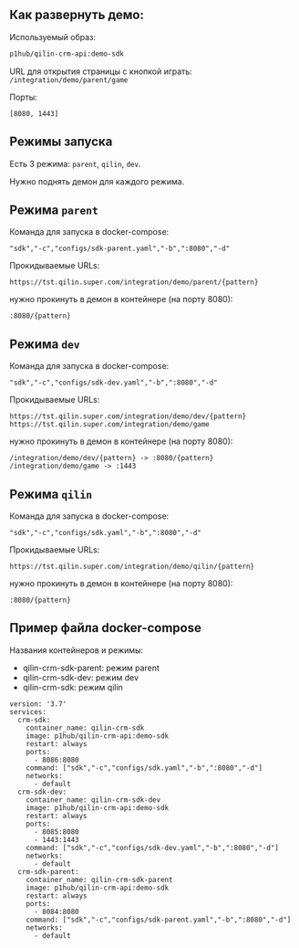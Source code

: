 Как развернуть демо:
---

Используемый образ:  
```bash
p1hub/qilin-crm-api:demo-sdk
```

URL для открытия страницы с кнопкой играть: `/integration/demo/parent/game`

Порты: 
```
[8080, 1443]
```

Режимы запуска
---

Есть 3 режима: `parent`, `qilin`, `dev`. 

Нужно поднять демон для каждого режима. 

Режима `parent`
---

Команда для запуска в docker-compose:
```
"sdk","-c","configs/sdk-parent.yaml","-b",":8080","-d"
```

Прокидываемые URLs:
```
https://tst.qilin.super.com/integration/demo/parent/{pattern}
```
нужно прокинуть в демон в контейнере (на порту 8080):
```
:8080/{pattern}
```

Режима `dev`
---

Команда для запуска в docker-compose:
```
"sdk","-c","configs/sdk-dev.yaml","-b",":8080","-d"
```

Прокидываемые URLs:
```
https://tst.qilin.super.com/integration/demo/dev/{pattern}
https://tst.qilin.super.com/integration/demo/game
```
нужно прокинуть в демон в контейнере (на порту 8080):
```
/integration/demo/dev/{pattern} -> :8080/{pattern}
/integration/demo/game -> :1443
```


Режима `qilin`
---

Команда для запуска в docker-compose:
```
"sdk","-c","configs/sdk.yaml","-b",":8080","-d"
```

Прокидываемые URLs:
```
https://tst.qilin.super.com/integration/demo/qilin/{pattern}
```
нужно прокинуть в демон в контейнере (на порту 8080):
```
:8080/{pattern}
```


Пример файла docker-compose
---

Названия контейнеров и режимы:
- qilin-crm-sdk-parent: режим parent
- qilin-crm-sdk-dev: режим dev
- qilin-crm-sdk: режим qilin

```
version: '3.7'
services:
  crm-sdk:
    container_name: qilin-crm-sdk
    image: p1hub/qilin-crm-api:demo-sdk
    restart: always
    ports:
      - 8086:8080
    command: ["sdk","-c","configs/sdk.yaml","-b",":8080","-d"]
    networks:
      - default
  crm-sdk-dev:
    container_name: qilin-crm-sdk-dev
    image: p1hub/qilin-crm-api:demo-sdk
    restart: always
    ports:
      - 8085:8080
      - 1443:1443
    command: ["sdk","-c","configs/sdk-dev.yaml","-b",":8080","-d"]
    networks:
      - default
  crm-sdk-parent:
    container_name: qilin-crm-sdk-parent
    image: p1hub/qilin-crm-api:demo-sdk
    restart: always
    ports:
      - 8084:8080
    command: ["sdk","-c","configs/sdk-parent.yaml","-b",":8080","-d"]
    networks:
      - default
```